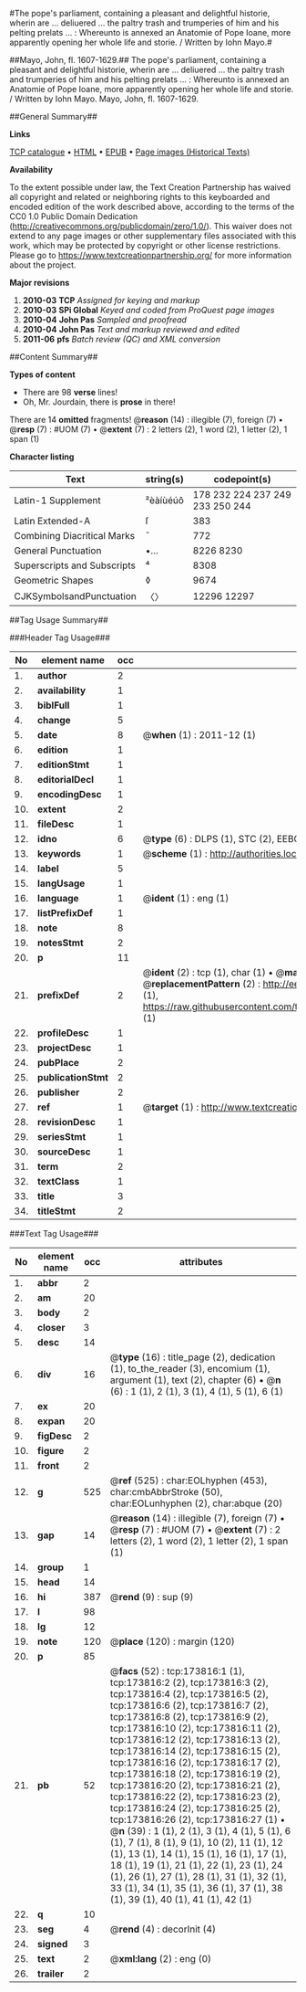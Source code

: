 #The pope's parliament, containing a pleasant and delightful historie, wherin are ... deliuered ... the paltry trash and trumperies of him and his pelting prelats ... : Whereunto is annexed an Anatomie of Pope Ioane, more apparently opening her whole life and storie. / Written by Iohn Mayo.#

##Mayo, John, fl. 1607-1629.##
The pope's parliament, containing a pleasant and delightful historie, wherin are ... deliuered ... the paltry trash and trumperies of him and his pelting prelats ... : Whereunto is annexed an Anatomie of Pope Ioane, more apparently opening her whole life and storie. / Written by Iohn Mayo.
Mayo, John, fl. 1607-1629.

##General Summary##

**Links**

[TCP catalogue](http://www.ota.ox.ac.uk/tcp/)  • 
[HTML](http://tei.it.ox.ac.uk/tcp/Texts-HTML/free/B00/B00425.html)  • 
[EPUB](http://tei.it.ox.ac.uk/tcp/Texts-EPUB/free/B00/B00425.epub) • 
[Page images (Historical Texts)](https://historicaltexts.jisc.ac.uk/eebo-44920370e)

**Availability**

To the extent possible under law, the Text Creation Partnership has waived all copyright and related or neighboring rights to this keyboarded and encoded edition of the work described above, according to the terms of the CC0 1.0 Public Domain Dedication (http://creativecommons.org/publicdomain/zero/1.0/). This waiver does not extend to any page images or other supplementary files associated with this work, which may be protected by copyright or other license restrictions. Please go to https://www.textcreationpartnership.org/ for more information about the project.

**Major revisions**

1. __2010-03__ __TCP__ *Assigned for keying and markup*
1. __2010-03__ __SPi Global__ *Keyed and coded from ProQuest page images*
1. __2010-04__ __John Pas__ *Sampled and proofread*
1. __2010-04__ __John Pas__ *Text and markup reviewed and edited*
1. __2011-06__ __pfs__ *Batch review (QC) and XML conversion*

##Content Summary##

**Types of content**

  * There are 98 **verse** lines!
  * Oh, Mr. Jourdain, there is **prose** in there!

There are 14 **omitted** fragments! 
 @__reason__ (14) : illegible (7), foreign (7)  •  @__resp__ (7) : #UOM (7)  •  @__extent__ (7) : 2 letters (2), 1 word (2), 1 letter (2), 1 span (1)

**Character listing**


|Text|string(s)|codepoint(s)|
|---|---|---|
|Latin-1 Supplement|²èàíùéúô|178 232 224 237 249 233 250 244|
|Latin Extended-A|ſ|383|
|Combining             Diacritical Marks|̄|772|
|General Punctuation|•…|8226 8230|
|Superscripts             and Subscripts|⁴|8308|
|Geometric Shapes|◊|9674|
|CJKSymbolsandPunctuation|〈〉|12296 12297|

##Tag Usage Summary##

###Header Tag Usage###

|No|element name|occ|attributes|
|---|---|---|---|
|1.|__author__|2||
|2.|__availability__|1||
|3.|__biblFull__|1||
|4.|__change__|5||
|5.|__date__|8| @__when__ (1) : 2011-12 (1)|
|6.|__edition__|1||
|7.|__editionStmt__|1||
|8.|__editorialDecl__|1||
|9.|__encodingDesc__|1||
|10.|__extent__|2||
|11.|__fileDesc__|1||
|12.|__idno__|6| @__type__ (6) : DLPS (1), STC (2), EEBO-CITATION (1), OCLC (1), VID (1)|
|13.|__keywords__|1| @__scheme__ (1) : http://authorities.loc.gov/ (1)|
|14.|__label__|5||
|15.|__langUsage__|1||
|16.|__language__|1| @__ident__ (1) : eng (1)|
|17.|__listPrefixDef__|1||
|18.|__note__|8||
|19.|__notesStmt__|2||
|20.|__p__|11||
|21.|__prefixDef__|2| @__ident__ (2) : tcp (1), char (1)  •  @__matchPattern__ (2) : ([0-9\-]+):([0-9IVX]+) (1), (.+) (1)  •  @__replacementPattern__ (2) : http://eebo.chadwyck.com/downloadtiff?vid=$1&page=$2 (1), https://raw.githubusercontent.com/textcreationpartnership/Texts/master/tcpchars.xml#$1 (1)|
|22.|__profileDesc__|1||
|23.|__projectDesc__|1||
|24.|__pubPlace__|2||
|25.|__publicationStmt__|2||
|26.|__publisher__|2||
|27.|__ref__|1| @__target__ (1) : http://www.textcreationpartnership.org/docs/. (1)|
|28.|__revisionDesc__|1||
|29.|__seriesStmt__|1||
|30.|__sourceDesc__|1||
|31.|__term__|2||
|32.|__textClass__|1||
|33.|__title__|3||
|34.|__titleStmt__|2||


###Text Tag Usage###

|No|element name|occ|attributes|
|---|---|---|---|
|1.|__abbr__|2||
|2.|__am__|20||
|3.|__body__|2||
|4.|__closer__|3||
|5.|__desc__|14||
|6.|__div__|16| @__type__ (16) : title_page (2), dedication (1), to_the_reader (3), encomium (1), argument (1), text (2), chapter (6)  •  @__n__ (6) : 1 (1), 2 (1), 3 (1), 4 (1), 5 (1), 6 (1)|
|7.|__ex__|20||
|8.|__expan__|20||
|9.|__figDesc__|2||
|10.|__figure__|2||
|11.|__front__|2||
|12.|__g__|525| @__ref__ (525) : char:EOLhyphen (453), char:cmbAbbrStroke (50), char:EOLunhyphen (2), char:abque (20)|
|13.|__gap__|14| @__reason__ (14) : illegible (7), foreign (7)  •  @__resp__ (7) : #UOM (7)  •  @__extent__ (7) : 2 letters (2), 1 word (2), 1 letter (2), 1 span (1)|
|14.|__group__|1||
|15.|__head__|14||
|16.|__hi__|387| @__rend__ (9) : sup (9)|
|17.|__l__|98||
|18.|__lg__|12||
|19.|__note__|120| @__place__ (120) : margin (120)|
|20.|__p__|85||
|21.|__pb__|52| @__facs__ (52) : tcp:173816:1 (1), tcp:173816:2 (2), tcp:173816:3 (2), tcp:173816:4 (2), tcp:173816:5 (2), tcp:173816:6 (2), tcp:173816:7 (2), tcp:173816:8 (2), tcp:173816:9 (2), tcp:173816:10 (2), tcp:173816:11 (2), tcp:173816:12 (2), tcp:173816:13 (2), tcp:173816:14 (2), tcp:173816:15 (2), tcp:173816:16 (2), tcp:173816:17 (2), tcp:173816:18 (2), tcp:173816:19 (2), tcp:173816:20 (2), tcp:173816:21 (2), tcp:173816:22 (2), tcp:173816:23 (2), tcp:173816:24 (2), tcp:173816:25 (2), tcp:173816:26 (2), tcp:173816:27 (1)  •  @__n__ (39) : 1 (1), 2 (1), 3 (1), 4 (1), 5 (1), 6 (1), 7 (1), 8 (1), 9 (1), 10 (2), 11 (1), 12 (1), 13 (1), 14 (1), 15 (1), 16 (1), 17 (1), 18 (1), 19 (1), 21 (1), 22 (1), 23 (1), 24 (1), 26 (1), 27 (1), 28 (1), 31 (1), 32 (1), 33 (1), 34 (1), 35 (1), 36 (1), 37 (1), 38 (1), 39 (1), 40 (1), 41 (1), 42 (1)|
|22.|__q__|10||
|23.|__seg__|4| @__rend__ (4) : decorInit (4)|
|24.|__signed__|3||
|25.|__text__|2| @__xml:lang__ (2) : eng (0)|
|26.|__trailer__|2||
